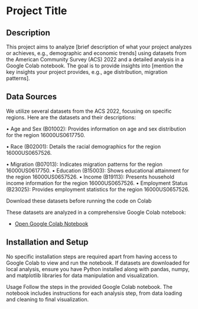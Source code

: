 # Project Title

## Description

This project aims to analyze [brief description of what your project analyzes or achieves, e.g., demographic and economic trends] using datasets from the American Community Survey (ACS) 2022 and a detailed analysis in a Google Colab notebook. The goal is to provide insights into [mention the key insights your project provides, e.g., age distribution, migration patterns].

## Data Sources

We utilize several datasets from the ACS 2022, focusing on specific regions. Here are the datasets and their descriptions:

•	Age and Sex (B01002): Provides information on age and sex distribution for the region 16000US0617750. 

•	Race (B02001): Details the racial demographics for the region 16000US0657526.

•	Migration (B07013): Indicates migration patterns for the region 16000US0617750.
•	Education (B15003): Shows educational attainment for the region 16000US0657526.
•	Income (B19113): Presents household income information for the region 16000US0657526.
•	Employment Status (B23025): Provides employment statistics for the region 16000US0657526.

Download these datasets before running the code on Colab

These datasets are analyzed in a comprehensive Google Colab notebook:
- [Open Google Colab Notebook](https://colab.research.google.com/drive/1Krc_Sd1U78A0pqt_htZ4EMlCNAanQNMz?usp=sharing)

## Installation and Setup

No specific installation steps are required apart from having access to Google Colab to view and run the notebook. If datasets are downloaded for local analysis, ensure you have Python installed along with pandas, numpy, and matplotlib libraries for data manipulation and visualization.

Usage
Follow the steps in the provided Google Colab notebook. The notebook includes instructions for each analysis step, from data loading and cleaning to final visualization.
